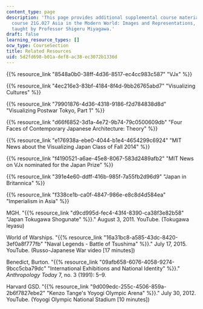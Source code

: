```yaml
---
content_type: page
description: 'This page provides additional supplemental course materials to the MIT
  course 21G.027 Asia in the Modern World: Images and Representations, Fall 2016,
  taught by Professor Shigeru Miyagawa.'
draft: false
learning_resource_types: []
ocw_type: CourseSection
title: Related Resources
uid: 5d2fd698-b01a-def8-ac38-ec3072b1336d
---
```

{{% resource_link "8548a0b0-38ff-4d36-8517-ec4cc983c587" "VJx" %}}

{{% resource_link "4ec216e3-83bf-4184-8f4d-9bb26765abd7" "Visualizing Cultures" %}}

{{% resource_link "79901876-4d36-4318-9186-f2d784838d8d" "Visualizing Postwar Tokyo, Part 1" %}}

{{% resource_link "d66f6852-3d1a-4e72-9b74-79c0500609db" "Four Faces of Contemporary Japanese Architecture: Theory" %}}

{{% resource_link "e176938a-ebe0-4044-b1e4-4654299c6924" "MIT News about the Visualizing Japan Class of Fall 2014" %}}

{{% resource_link "f4190521-a6ae-45e8-8067-583d2489afb2" "MIT News on VJx nominated for the Japan Prize" %}}

{{% resource_link "391e4e60-ddff-416b-985f-7a55fb2d96d9" "Japan in Britannica" %}}

{{% resource_link "f338ce1b-ca0f-4847-986e-e8c8d4d584ea" "Imperialism in Asia" %}}

MGH. "{{% resource_link "d9cd995d-fec4-43f4-8390-ca38f3e82b58" "Japan Tokugawa Shogunate" %}}." August 3, 2011. YouTube. (Tokugawa leyasu)

World of Warships. "{{% resource_link "16a31bc8-a585-43dc-8420-3ef0a8f777fb" "Naval Legends - Battle of Tsushima" %}}." July 17, 2015. YouTube. (Russo-Japanese War video \[17 minutes\])

Benedict, Burton. "{{% resource_link "09afb658-6076-4058-9274-9bcc5cba79dc" "International Exhibitions and National Identity" %}}." *Anthropology Today* 7, no. 3 (1991): 5–9.

Harvard GSD. "{{% resource_link "9d009edc-255c-4506-859a-2b6f7827ebe2" "Kenzo Tange's Yoyogi Olympic Arena" %}}." July 30, 2012. YouTube. (Yoyogi Olympic National Stadium \[10 minutes\])